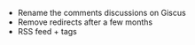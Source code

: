 - Rename the comments discussions on Giscus
- Remove redirects after a few months
- RSS feed + tags
